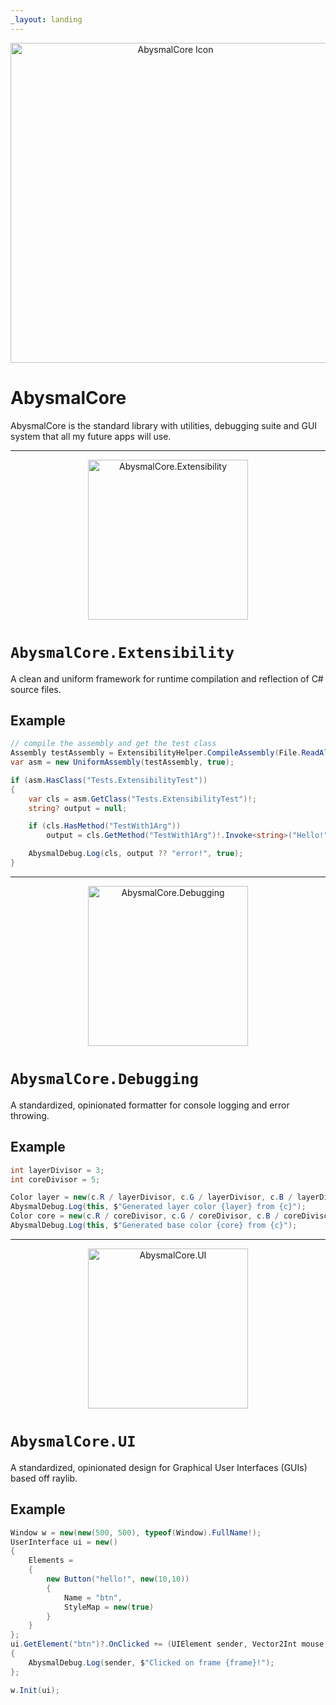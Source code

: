 ```yaml
---
_layout: landing
---
```


<div align="center">
  <img width="512" height="512" alt="AbysmalCore Icon" src="https://github.com/user-attachments/assets/c357199a-6b0e-47b7-8f1a-0747b0d9e89f" />
</div>

# AbysmalCore

AbysmalCore is the standard library with utilities, debugging suite and GUI system that all my future apps will use.

---

<div align="center">
  <img width="256" height="256" alt="AbysmalCore.Extensibility" src="https://github.com/user-attachments/assets/c44aba67-47bc-4dea-8d0f-5102d3096308" />
</div>

# `AbysmalCore.Extensibility`

A clean and uniform framework for runtime compilation and reflection of C# source files.

## Example

```cs
// compile the assembly and get the test class
Assembly testAssembly = ExtensibilityHelper.CompileAssembly(File.ReadAllText(".\\ExtensibilityTest.cs"));
var asm = new UniformAssembly(testAssembly, true);

if (asm.HasClass("Tests.ExtensibilityTest"))
{
    var cls = asm.GetClass("Tests.ExtensibilityTest")!;
    string? output = null;

    if (cls.HasMethod("TestWith1Arg")) 
        output = cls.GetMethod("TestWith1Arg")!.Invoke<string>("Hello!");

    AbysmalDebug.Log(cls, output ?? "error!", true);
}
```

---

<div align="center">
  <img width="256" height="256" alt="AbysmalCore.Debugging" src="https://github.com/user-attachments/assets/c5cf3611-4706-4c91-a724-4118096512d1" />
</div>

# `AbysmalCore.Debugging`

A standardized, opinionated formatter for console logging and error throwing.

## Example

```cs
int layerDivisor = 3;
int coreDivisor = 5;

Color layer = new(c.R / layerDivisor, c.G / layerDivisor, c.B / layerDivisor);
AbysmalDebug.Log(this, $"Generated layer color {layer} from {c}");
Color core = new(c.R / coreDivisor, c.G / coreDivisor, c.B / coreDivisor);
AbysmalDebug.Log(this, $"Generated base color {core} from {c}");
```

---

<div align="center">
  <img width="256" height="256" alt="AbysmalCore.UI" src="https://github.com/user-attachments/assets/355b0a53-cf0e-4ce4-b298-29f79f934774" />
</div>

# `AbysmalCore.UI`

A standardized, opinionated design for Graphical User Interfaces (GUIs) based off raylib.

## Example

```cs
Window w = new(new(500, 500), typeof(Window).FullName!);
UserInterface ui = new()
{
    Elements =
    {
        new Button("hello!", new(10,10))
        {
            Name = "btn",
            StyleMap = new(true)
        }
    }
};
ui.GetElement("btn")?.OnClicked += (UIElement sender, Vector2Int mouse, int frame) =>
{
    AbysmalDebug.Log(sender, $"Clicked on frame {frame}!");
};

w.Init(ui);
```
